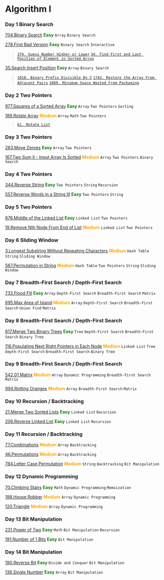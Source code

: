 # Algorithm I
### Day 1 Binary Search
[704.Binary Search](https://leetcode.com/problems/binary-search/) 
<font color="green">**Easy**</font>
`Array` `Binary Search`

[278.First Bad Version](https://leetcode.com/problems/first-bad-version/) 
<font color="green">**Easy**</font>
`Binary Search` `Interactive`

>[`374. Guess Number Higher or Lower`](https://leetcode.com/problems/guess-number-higher-or-lower/) 
[`34. Find First and Last Position of Element in Sorted Array`](https://leetcode.com/problems/find-first-and-last-position-of-element-in-sorted-array/)

[35.Search Insert Position](https://leetcode.com/problems/search-insert-position/) 
<font color="green">**Easy**</font>
`Array` `Binary Search`

>[`1018. Binary Prefix Divisible By 5`](https://leetcode.com/problems/binary-prefix-divisible-by-5/)
[`1743. Restore the Array From Adjacent Pairs`](https://leetcode.com/problems/restore-the-array-from-adjacent-pairs/)
[`1889. Minimum Space Wasted From Packaging`](https://leetcode.com/problems/minimum-space-wasted-from-packaging/)

### Day 2 Two Pointers
[977.Squares of a Sorted Array](https://leetcode.com/problems/squares-of-a-sorted-array/) 
<font color="green">**Easy**</font> 
`Array` `Two Pointers` `Sorting`

[189.Rotate Array](https://leetcode.com/problems/rotate-array/) 
<font color="orange">**Medium**</font>
`Array` `Math` `Two Pointers`

>[`61. Rotate List`](https://leetcode.com/problems/rotate-list/)
### Day 3 Two Pointers
[283.Move Zeroes](https://leetcode.com/problems/move-zeroes/) 
<font color="green">**Easy**</font> 
`Array` `Two Pointers`

[167.Two Sum II - Input Array Is Sorted](https://leetcode.com/problems/two-sum-ii-input-array-is-sorted/)
<font color="orange">**Medium**</font> 
`Array` `Two Pointers` `Binary Search`

### Day 4 Two Pointers
[344.Reverse String](https://leetcode.com/problems/reverse-string/) 
<font color="green">**Easy**</font> 
`Two Pointers` `String` `Recursion`

[557.Reverse Words in a String III](https://leetcode.com/problems/employee-bonus/) 
<font color="green">**Easy**</font> 
`Two Pointers` `String`

### Day 5 Two Pointers
[876.Middle of the Linked List](https://leetcode.com/problems/middle-of-the-linked-list/) 
<font color="green">**Easy**</font> 
`Linked List` `Two Pointers`

[19.Remove Nth Node From End of List](https://leetcode.com/problems/remove-nth-node-from-end-of-list/) 
<font color="orange">**Medium**</font> 
`Linked List` `Two Pointers`
### Day 6 Sliding Window
[3.Longest Substring Without Repeating Characters](https://leetcode.com/problems/longest-substring-without-repeating-characters/)
<font color="orange">**Medium**</font> 
`Hash Table` `String` `Sliding Window`

[567.Permutation in String](https://leetcode.com/problems/permutation-in-string/)
<font color="orange">**Medium**</font> 
`Hash Table` `Two Pointers` `String` `Sliding Window`

### Day 7 Breadth-First Search / Depth-First Search
[733.Flood Fill](https://leetcode.com/problems/flood-fill/)
<font color="green">**Easy**</font> 
`Array` `Depth-First Search` `Breadth-First Search` `Matrix`

[695.Max Area of Island](https://leetcode.com/problems/max-area-of-island/)
<font color="orange">**Medium**</font> 
`Array` `Depth-First Search` `Breadth-First Search` `Union Find` `Matrix` 

### Day 8 Breadth-First Search / Depth-First Search
[617.Merge Two Binary Trees](https://leetcode.com/problems/merge-two-binary-trees/)
<font color="green">**Easy**</font> 
`Tree` `Depth-First Search` `Breadth-First Search` `Binary Tree`

[116.Populating Next Right Pointers in Each Node](https://leetcode.com/problems/populating-next-right-pointers-in-each-node/)
<font color="orange">**Medium**</font>
`Linked List` `Tree` `Depth-First Search` `Breadth-First Search` `Binary Tree`

### Day 9 Breadth-First Search / Depth-First Search
[542.01 Matrix](https://leetcode.com/problems/01-matrix/)
<font color="orange">**Medium**</font> 
`Array` `Dynamic Programming` `Breadth-First Search` `Matrix`

[994.Rotting Oranges](https://leetcode.com/problems/rotting-oranges/)
<font color="orange">**Medium**</font> 
`Array` `Breadth-First Search` `Matrix`

### Day 10 Recursion / Backtracking
[21.Merge Two Sorted Lists](https://leetcode.com/problems/merge-two-sorted-lists/)
<font color="green">**Easy**</font>
`Linked List` `Recursion`

[206.Reverse Linked List](https://leetcode.com/problems/reverse-linked-list/)
<font color="green">**Easy**</font>
`Linked List` `Recursion`

### Day 11 Recursion / Backtracking
[77.Combinations](https://leetcode.com/problems/combinations/)
<font color="orange">**Medium**</font> 
`Array` `Backtracking`

[46.Permutations](https://leetcode.com/problems/permutations/)
<font color="orange">**Medium**</font> 
`Array` `Backtracking`

[784.Letter Case Permutation]()
<font color="orange">**Medium**</font> 
`String` `Backtracking` `Bit Manipulation`

### Day 12 Dynamic Programming
[70.Climbing Stairs](https://leetcode.com/problems/climbing-stairs/) 
<font color="green">**Easy**</font> 
`Math` `Dynamic Programming` `Memoization`

[198.House Robber](https://leetcode.com/problems/house-robber/description/) 
<font color="orange">**Medium**</font> 
`Array` `Dynamic Programming`

[120.Triangle](https://leetcode.com/problems/triangle/description/) 
<font color="orange">**Medium**</font> 
`Array` `Dynamic Programming`

### Day 13 Bit Manipulation
[231.Power of Two](https://leetcode.com/problems/power-of-two/description/) 
<font color="green">**Easy**</font> 
`Math` `Bit Manipulation` `Recursion`

[191.Number of 1 Bits](https://leetcode.com/problems/number-of-1-bits/description/)
<font color="green">**Easy**</font> 
`Bit Manipulation`

### Day 14 Bit Manipulation
[190.Reverse Bit](https://leetcode.com/problems/reverse-bits/description/)
<font color="green">**Easy**</font> 
`Divide and Conquer` `Bit Manipulation`

[136.Single Number](https://leetcode.com/problems/single-number/description/) 
<font color="green">**Easy**</font>
`Array` `Bit Manipulation`
